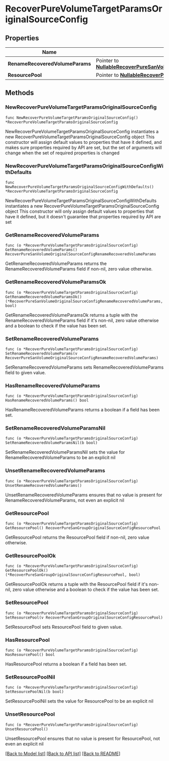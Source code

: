 # RecoverPureVolumeTargetParamsOriginalSourceConfig

## Properties

Name | Type | Description | Notes
------------ | ------------- | ------------- | -------------
**RenameRecoveredVolumeParams** | Pointer to [**NullableRecoverPureSanVolumeOriginalSourceConfigRenameRecoveredVolumeParams**](RecoverPureSanVolumeOriginalSourceConfigRenameRecoveredVolumeParams.md) |  | [optional] 
**ResourcePool** | Pointer to [**NullableRecoverPureSanGroupOriginalSourceConfigResourcePool**](RecoverPureSanGroupOriginalSourceConfigResourcePool.md) |  | [optional] 

## Methods

### NewRecoverPureVolumeTargetParamsOriginalSourceConfig

`func NewRecoverPureVolumeTargetParamsOriginalSourceConfig() *RecoverPureVolumeTargetParamsOriginalSourceConfig`

NewRecoverPureVolumeTargetParamsOriginalSourceConfig instantiates a new RecoverPureVolumeTargetParamsOriginalSourceConfig object
This constructor will assign default values to properties that have it defined,
and makes sure properties required by API are set, but the set of arguments
will change when the set of required properties is changed

### NewRecoverPureVolumeTargetParamsOriginalSourceConfigWithDefaults

`func NewRecoverPureVolumeTargetParamsOriginalSourceConfigWithDefaults() *RecoverPureVolumeTargetParamsOriginalSourceConfig`

NewRecoverPureVolumeTargetParamsOriginalSourceConfigWithDefaults instantiates a new RecoverPureVolumeTargetParamsOriginalSourceConfig object
This constructor will only assign default values to properties that have it defined,
but it doesn't guarantee that properties required by API are set

### GetRenameRecoveredVolumeParams

`func (o *RecoverPureVolumeTargetParamsOriginalSourceConfig) GetRenameRecoveredVolumeParams() RecoverPureSanVolumeOriginalSourceConfigRenameRecoveredVolumeParams`

GetRenameRecoveredVolumeParams returns the RenameRecoveredVolumeParams field if non-nil, zero value otherwise.

### GetRenameRecoveredVolumeParamsOk

`func (o *RecoverPureVolumeTargetParamsOriginalSourceConfig) GetRenameRecoveredVolumeParamsOk() (*RecoverPureSanVolumeOriginalSourceConfigRenameRecoveredVolumeParams, bool)`

GetRenameRecoveredVolumeParamsOk returns a tuple with the RenameRecoveredVolumeParams field if it's non-nil, zero value otherwise
and a boolean to check if the value has been set.

### SetRenameRecoveredVolumeParams

`func (o *RecoverPureVolumeTargetParamsOriginalSourceConfig) SetRenameRecoveredVolumeParams(v RecoverPureSanVolumeOriginalSourceConfigRenameRecoveredVolumeParams)`

SetRenameRecoveredVolumeParams sets RenameRecoveredVolumeParams field to given value.

### HasRenameRecoveredVolumeParams

`func (o *RecoverPureVolumeTargetParamsOriginalSourceConfig) HasRenameRecoveredVolumeParams() bool`

HasRenameRecoveredVolumeParams returns a boolean if a field has been set.

### SetRenameRecoveredVolumeParamsNil

`func (o *RecoverPureVolumeTargetParamsOriginalSourceConfig) SetRenameRecoveredVolumeParamsNil(b bool)`

 SetRenameRecoveredVolumeParamsNil sets the value for RenameRecoveredVolumeParams to be an explicit nil

### UnsetRenameRecoveredVolumeParams
`func (o *RecoverPureVolumeTargetParamsOriginalSourceConfig) UnsetRenameRecoveredVolumeParams()`

UnsetRenameRecoveredVolumeParams ensures that no value is present for RenameRecoveredVolumeParams, not even an explicit nil
### GetResourcePool

`func (o *RecoverPureVolumeTargetParamsOriginalSourceConfig) GetResourcePool() RecoverPureSanGroupOriginalSourceConfigResourcePool`

GetResourcePool returns the ResourcePool field if non-nil, zero value otherwise.

### GetResourcePoolOk

`func (o *RecoverPureVolumeTargetParamsOriginalSourceConfig) GetResourcePoolOk() (*RecoverPureSanGroupOriginalSourceConfigResourcePool, bool)`

GetResourcePoolOk returns a tuple with the ResourcePool field if it's non-nil, zero value otherwise
and a boolean to check if the value has been set.

### SetResourcePool

`func (o *RecoverPureVolumeTargetParamsOriginalSourceConfig) SetResourcePool(v RecoverPureSanGroupOriginalSourceConfigResourcePool)`

SetResourcePool sets ResourcePool field to given value.

### HasResourcePool

`func (o *RecoverPureVolumeTargetParamsOriginalSourceConfig) HasResourcePool() bool`

HasResourcePool returns a boolean if a field has been set.

### SetResourcePoolNil

`func (o *RecoverPureVolumeTargetParamsOriginalSourceConfig) SetResourcePoolNil(b bool)`

 SetResourcePoolNil sets the value for ResourcePool to be an explicit nil

### UnsetResourcePool
`func (o *RecoverPureVolumeTargetParamsOriginalSourceConfig) UnsetResourcePool()`

UnsetResourcePool ensures that no value is present for ResourcePool, not even an explicit nil

[[Back to Model list]](../README.md#documentation-for-models) [[Back to API list]](../README.md#documentation-for-api-endpoints) [[Back to README]](../README.md)


